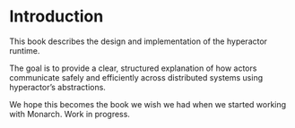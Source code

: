 # Introduction

This book describes the design and implementation of the hyperactor runtime.

The goal is to provide a clear, structured explanation of how actors communicate safely and efficiently across distributed systems using hyperactor’s abstractions.

We hope this becomes the book we wish we had when we started working with Monarch. Work in progress.
